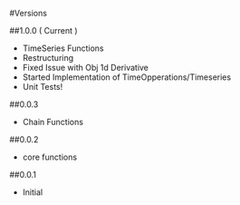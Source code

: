 #Versions

##1.0.0 ( Current ) 
   - TimeSeries Functions
   - Restructuring
   - Fixed Issue with Obj 1d Derivative
   - Started Implementation of TimeOpperations/Timeseries
   - Unit Tests!
   
##0.0.3
   - Chain Functions

##0.0.2
   - core functions    
    
##0.0.1 
   - Initial
    
